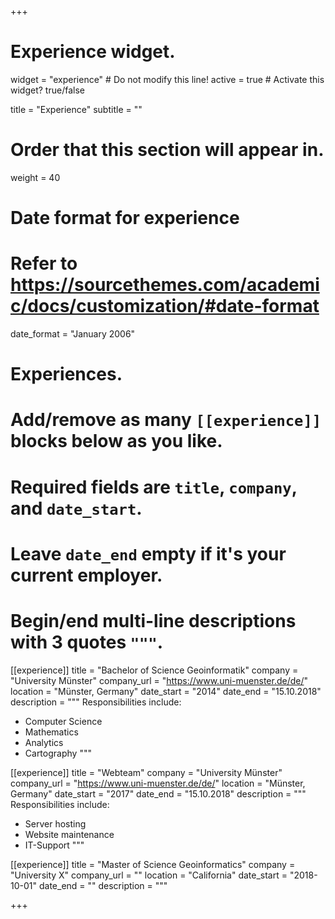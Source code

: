+++
# Experience widget.
widget = "experience"  # Do not modify this line!
active = true  # Activate this widget? true/false

title = "Experience"
subtitle = ""

# Order that this section will appear in.
weight = 40

# Date format for experience
#   Refer to https://sourcethemes.com/academic/docs/customization/#date-format
date_format = "January 2006"

# Experiences.
#   Add/remove as many `[[experience]]` blocks below as you like.
#   Required fields are `title`, `company`, and `date_start`.
#   Leave `date_end` empty if it's your current employer.
#   Begin/end multi-line descriptions with 3 quotes `"""`.
[[experience]]
  title = "Bachelor of Science Geoinformatik"
  company = "University Münster"
  company_url = "https://www.uni-muenster.de/de/"
  location = "Münster, Germany"
  date_start = "2014"
  date_end = "15.10.2018"
  description = """
  Responsibilities include:
  
  * Computer Science
  * Mathematics
  * Analytics
  * Cartography
  """
  
  [[experience]]
  title = "Webteam"
  company = "University Münster"
  company_url = "https://www.uni-muenster.de/de/"
  location = "Münster, Germany"
  date_start = "2017"
  date_end = "15.10.2018"
  description = """
  Responsibilities include:
  
  * Server hosting
  * Website maintenance
  * IT-Support
  """

[[experience]]
  title = "Master of Science Geoinformatics"
  company = "University X"
  company_url = ""
  location = "California"
  date_start = "2018-10-01"
  date_end = ""
  description = """

+++
